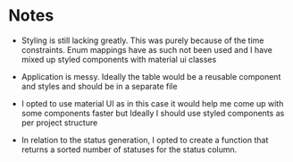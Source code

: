 # Notes

 - Styling is still lacking greatly. This was purely because of the time constraints. Enum mappings have as such not been used and I have mixed up styled components with material ui classes
   
- Application is messy. Ideally the table would be a reusable component and styles and should be in a separate file

- I opted to use material UI as in this case it would help me come up with some components faster but Ideally I should use styled components as per project structure

- In relation to the status generation, I opted to create a function that returns a sorted number of statuses for the status column.